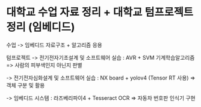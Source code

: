 # 대학교 수업 자료 정리 + 대학교 텀프로젝트 정리 (임베디드)

수업
-> 임베디드 자료구조 + 알고리즘 응용

텀프로젝트
-> 전기전자기초설계 및 소프트웨어 실습 : AVR + SVM 기계학습알고리즘 => 사람의 피부색인지 아닌지 판별

-> 전기전자심화설계 및 소프트웨어 실습 : NX board + yolov4 (Tensor RT 사용) => 객체 구분 및 활용

-> 임베디드 시스템 : 라즈베리파이4 + Tesseract OCR => 자동차 번호판 인식기 구현
